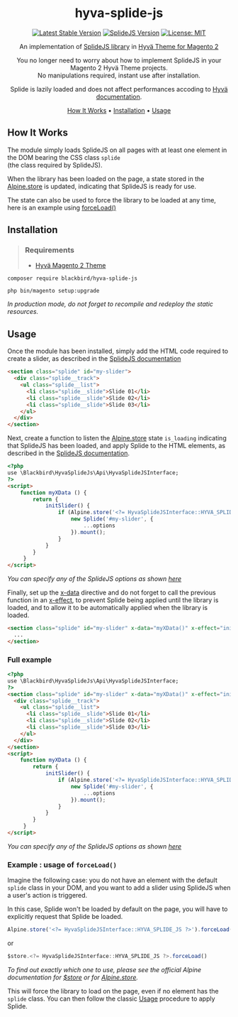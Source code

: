 <!-- markdownlint-configure-file {
  "MD013": {
    "code_blocks": false,
    "tables": false
  },
  "MD033": false,
  "MD041": false
} -->

<div align="center">
  
# hyva-splide-js

[![Latest Stable Version](https://img.shields.io/badge/version-2.0.0-blue)](https://packagist.org/packages/blackbird/hyva-splide-js)
[![SplideJS Version](https://img.shields.io/badge/splidejs-4.1.3-purple)](https://github.com/Splidejs/splide/releases/tag/v4.1.3)
[![License: MIT](https://img.shields.io/github/license/blackbird-agency/hyva-splide-js.svg)](./LICENSE)


An implementation of [SplideJS library](https://splidejs.com/) in [Hyvä Theme for Magento 2](https://www.hyva.io/hyva-themes-license.html)

You no longer need to worry about how to implement SplideJS in your Magento 2 Hyvä Theme projects.</br>
No manipulations required, instant use after installation.

Splide is lazily loaded and does not affect performances accoding to [Hyvä documentation](https://docs.hyva.io/hyva-themes/writing-code/patterns/loading-external-javascript.html).

[How It Works](#how-it-works) •
[Installation](#installation) •
[Usage](#usage)

</div>

## How It Works

The module simply loads SplideJS on all pages with at least one element in the DOM bearing the CSS class `splide`</br>
(the class required by SplideJS).

When the library has been loaded on the page, a state stored in the [Alpine.store](https://alpinejs.dev/globals/alpine-store) is updated, indicating that SplideJS is ready for use.

The state can also be used to force the library to be loaded at any time, here is an example using [forceLoad()](#example--usage-of-forceload)

## Installation

> ### Requirements
> - [Hyvä Magento 2 Theme](https://www.hyva.io/hyva-themes-license.html)

```
composer require blackbird/hyva-splide-js
```
```
php bin/magento setup:upgrade
```
*In production mode, do not forget to recompile and redeploy the static resources.*

## Usage

Once the module has been installed, simply add the HTML code required to create a slider, as described in the [SplideJS documentation](https://splidejs.com/guides/getting-started/#html)
```html
<section class="splide" id="my-slider">
  <div class="splide__track">
    <ul class="splide__list">
      <li class="splide__slide">Slide 01</li>
      <li class="splide__slide">Slide 02</li>
      <li class="splide__slide">Slide 03</li>
    </ul>
  </div>
</section>
```

Next, create a function to listen the [Alpine.store](https://alpinejs.dev/globals/alpine-store) state `is_loading` indicating that SplideJS has been loaded, and apply Splide to the HTML elements, as described in the [SplideJS documentation](https://splidejs.com/guides/getting-started/#applying-splide).

```html
<?php
use \Blackbird\HyvaSplideJs\Api\HyvaSplideJSInterface;
?>
<script>
    function myXData () {
        return {
            initSlider() {
                if (Alpine.store('<?= HyvaSplideJSInterface::HYVA_SPLIDE_JS ?>').is_loaded) {
                    new Splide('#my-slider', {
                        ...options
                    }).mount();
                }
            }
        }
     }
</script>
```
*You can specify any of the SplideJS options as shown [here](https://splidejs.com/guides/options/)*

Finally, set up the [x-data](https://alpinejs.dev/directives/data) directive and do not forget to call the previous function in an [x-effect](https://alpinejs.dev/directives/effect), to prevent Splide being applied until the library is loaded, and to allow it to be automatically applied when the library is loaded.

```html
<section class="splide" id="my-slider" x-data="myXData()" x-effect="initSlider">
  ...
</section>
```

### Full example

```html
<?php
use \Blackbird\HyvaSplideJs\Api\HyvaSplideJSInterface;
?>
<section class="splide" id="my-slider" x-data="myXData()" x-effect="initSlider">
  <div class="splide__track">
    <ul class="splide__list">
      <li class="splide__slide">Slide 01</li>
      <li class="splide__slide">Slide 02</li>
      <li class="splide__slide">Slide 03</li>
    </ul>
  </div>
</section>
<script>
    function myXData () {
        return {
            initSlider() {
                if (Alpine.store('<?= HyvaSplideJSInterface::HYVA_SPLIDE_JS ?>').is_loaded) {
                    new Splide('#my-slider', {
                        ...options
                    }).mount();
                }
            }
        }
     }
</script>
```
*You can specify any of the SplideJS options as shown [here](https://splidejs.com/guides/options/)*

### Example : usage of `forceLoad()`

Imagine the following case: you do not have an element with the default `splide` class in your DOM, and you want to add a slider using SplideJS when a user's action is triggered.

In this case, Splide won't be loaded by default on the page, you will have to explicitly request that Splide be loaded.

```js
Alpine.store('<?= HyvaSplideJSInterface::HYVA_SPLIDE_JS ?>').forceLoad()
```
or
```js
$store.<?= HyvaSplideJSInterface::HYVA_SPLIDE_JS ?>.forceLoad()
```
*To find out exactly which one to use, please see the official Alpine documentation for [$store](https://alpinejs.dev/magics/store) or for [Alpine.store](https://alpinejs.dev/globals/alpine-store).*

This will force the library to load on the page, even if no element has the `splide` class. You can then follow the classic [Usage](#usage) procedure to apply Splide.
